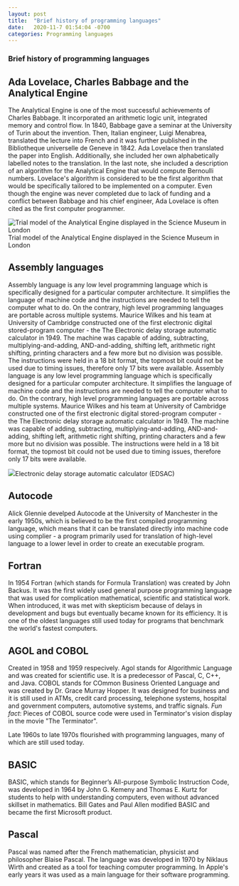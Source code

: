 ```yaml
---
layout: post
title:  "Brief history of programming languages"
date:   2020-11-7 01:54:04 -0700
categories: Programming languages
---
```

### Brief history of programming languages

## Ada Lovelace, Charles Babbage and the Analytical Engine

The Analytical Engine is one of the most successful achievements of Charles Babbage. It incorporated an arithmetic logic unit, integrated memory and control flow. In 1840, Babbage gave a seminar at the University of Turin about the invention. Then, Italian engineer, Luigi Menabrea, translated the lecture into French and it was further published in the Bibliotheque universelle de Geneve in 1842. Ada Lovelace then translated the paper into English. Additionally, she included her own alphabetically labelled notes to the translation. In the last note, she included a description of an algorithm for the Analytical Engine that would compute Bernoulli numbers. Lovelace's algorithm is considered to be the first algorithm that would be specifically tailored to be implemented on a computer. Even though the engine was never completed due to lack of funding and a conflict between Babbage and his chief engineer, Ada Lovelace is often cited as the first computer programmer.

![Trial model of the Analytical Engine displayed in the Science Museum in London](https://upload.wikimedia.org/wikipedia/commons/a/ac/AnalyticalMachine_Babbage_London.jpg)Trial model of the Analytical Engine displayed in the Science Museum in London

## Assembly languages

Assembly language is any low level programming language which is specifically designed for a particular computer architecture. It simplifies the language of machine code and the instructions are needed to tell the computer what to do. On the contrary, high level programming languages are portable across multiple systems.
Maurice Wilkes and his team at University of Cambridge constructed one of the first electronic digital stored-program computer - the The Electronic delay storage automatic calculator in 1949. The machine was capable of adding, subtracting, multiplying-and-adding, AND-and-adding, shifting left, arithmetic right shifting, printing characters and a few more but no division was possible. The instructions were held in a 18 bit format, the topmost bit could not be used due to timing issues, therefore only 17 bits were available. Assembly language is any low level programming language which is specifically designed for a particular computer architecture. It simplifies the language of machine code and the instructions are needed to tell the computer what to do. On the contrary, high level programming languages are portable across multiple systems.
Maurice Wilkes and his team at University of Cambridge constructed one of the first electronic digital stored-program computer - the The Electronic delay storage automatic calculator in 1949. The machine was capable of adding, subtracting, multiplying-and-adding, AND-and-adding, shifting left, arithmetic right shifting, printing characters and a few more but no division was possible. The instructions were held in a 18 bit format, the topmost bit could not be used due to timing issues, therefore only 17 bits were available.   

![](https://upload.wikimedia.org/wikipedia/commons/2/22/EDSAC_%2819%29.jpg)Electronic delay storage automatic calculator (EDSAC)

## Autocode

Alick Glennie develped Autocode at the University of Manchester in the early 1950s, which is believed to be the first compiled programming language, which means that it can be translated directly into machine code using complier - a program primarily used for translation of high-level language to a lower level in order to create an executable program.

## Fortran

In 1954 Fortran (which stands for Formula Translation) was created by John Backus. It was the first widely used general purpose programming language that was used for complication mathematical, scientific and statistical work. When introduced, it was met with skepticism because of delays in development and bugs but eventually became known for its efficiency. It is one of the oldest languages still used today for programs that benchmark the world's fastest computers.

## AGOL and COBOL

Created in 1958 and 1959 respecively. Agol stands for Algorithmic Language and was created for scientific use. It is a predecessor of Pascal, C, C++, and Java. COBOL stands for COmmon Business Oriented Language and was created by  Dr. Grace Murray Hopper. It was designed for business and it is still used in ATMs, credit card processing, telephone systems, hospital and government computers, automotive systems, and traffic signals. *Fun fact*: Pieces of COBOL source code were used in Terminator's vision display in the movie "The Terminator".

Late 1960s to late 1970s flourished with programming languages, many of which are still used today.

## BASIC

BASIC, which stands for Beginner’s All-purpose Symbolic Instruction Code, was developed in 1964 by John G. Kemeny and Thomas E. Kurtz for students to help with understanding computers, even without advanced skillset in mathematics. Bill Gates and Paul Allen modified BASIC and became the first Microsoft product.

## Pascal

Pascal was named after the French mathematician, physicist and philosopher Blaise Pascal. The language was developed in 1970 by Niklaus Wirth and created as a tool for teaching computer programming. In Apple's early years it was used as a main language for their software programming.
